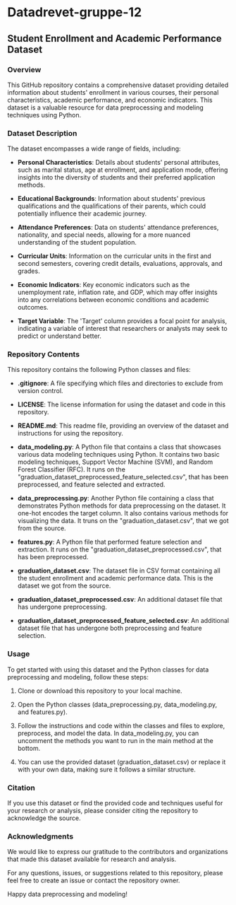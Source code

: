 # Datadrevet-gruppe-12

## Student Enrollment and Academic Performance Dataset

### Overview

This GitHub repository contains a comprehensive dataset providing detailed information about students' enrollment in various courses, their personal characteristics, academic performance, and economic indicators. This dataset is a valuable resource for data preprocessing and modeling techniques using Python.

### Dataset Description

The dataset encompasses a wide range of fields, including:

- **Personal Characteristics**: Details about students' personal attributes, such as marital status, age at enrollment, and application mode, offering insights into the diversity of students and their preferred application methods.

- **Educational Backgrounds**: Information about students' previous qualifications and the qualifications of their parents, which could potentially influence their academic journey.

- **Attendance Preferences**: Data on students' attendance preferences, nationality, and special needs, allowing for a more nuanced understanding of the student population.

- **Curricular Units**: Information on the curricular units in the first and second semesters, covering credit details, evaluations, approvals, and grades.

- **Economic Indicators**: Key economic indicators such as the unemployment rate, inflation rate, and GDP, which may offer insights into any correlations between economic conditions and academic outcomes.

- **Target Variable**: The 'Target' column provides a focal point for analysis, indicating a variable of interest that researchers or analysts may seek to predict or understand better.

### Repository Contents

This repository contains the following Python classes and files:

- **.gitignore**: A file specifying which files and directories to exclude from version control.

- **LICENSE**: The license information for using the dataset and code in this repository.

- **README.md**: This readme file, providing an overview of the dataset and instructions for using the repository.

- **data_modeling.py**: A Python file that contains a class that showcases various data modeling techniques using Python. It contains two basic modeling techniques, Support Vector Machine (SVM), and Random Forest Classifier (RFC). It runs on the "graduation_dataset_preprocessed_feature_selected.csv", that has been preprocessed, and feature selected and extracted. 

- **data_preprocessing.py**: Another Python file containing a class that demonstrates Python methods for data preprocessing on the dataset. It one-hot encodes the target column. It also contains various methods for visualizing the data. It truns on the "graduation_dataset.csv", that we got from the source. 

- **features.py**: A Python file that performed feature selection and extraction. It runs on the "graduation_dataset_preprocessed.csv", that has been preprocessed. 

- **graduation_dataset.csv**: The dataset file in CSV format containing all the student enrollment and academic performance data. This is the dataset we got from the source. 

- **graduation_dataset_preprocessed.csv**: An additional dataset file that has undergone preprocessing.

- **graduation_dataset_preprocessed_feature_selected.csv**: An additional dataset file that has undergone both preprocessing and feature selection.

### Usage

To get started with using this dataset and the Python classes for data preprocessing and modeling, follow these steps:

1. Clone or download this repository to your local machine.

2. Open the Python classes (data_preprocessing.py, data_modeling.py, and features.py).

3. Follow the instructions and code within the classes and files to explore, preprocess, and model the data. In data_modeling.py, you can uncomment the methods you want to run in the main method at the bottom. 

4. You can use the provided dataset (graduation_dataset.csv) or replace it with your own data, making sure it follows a similar structure.

### Citation

If you use this dataset or find the provided code and techniques useful for your research or analysis, please consider citing the repository to acknowledge the source.

### Acknowledgments

We would like to express our gratitude to the contributors and organizations that made this dataset available for research and analysis.

For any questions, issues, or suggestions related to this repository, please feel free to create an issue or contact the repository owner.

Happy data preprocessing and modeling! 
